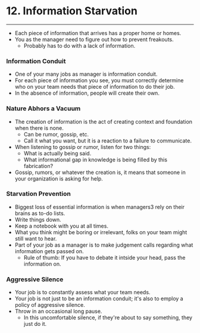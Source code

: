 # 12. Information Starvation
----
- Each piece of information that arrives has a proper home or homes.
- You as the manager need to figure out how to prevent freakouts.
  - Probably has to do with a lack of information.

### Information Conduit
- One of your many jobs as manager is information conduit.
- For each piece of information you see, you must correctly determine who on your team needs that piece of information to do their job.
- In the absence of information, people will create their own.

### Nature Abhors a Vacuum
- The creation of information is the act of creating context and foundation when there is none.
  - Can be rumor, gossip, etc.
  - Call it what you want, but it is a reaction to a failure to communicate.
- When listening to gossip or rumor, listen for two things:
  - What is actually being said.
  - What informational gap in knowledge is being filled by this fabrication?
- Gossip, rumors, or whatever the creation is, it means that someone in your organization is asking for help.

### Starvation Prevention
- Biggest loss of essential information is when managers3 rely on their brains as to-do lists.
- Write things down.
- Keep a notebook with you at all times.
- What you think might be boring or irrelevant, folks on your team might still want to hear.
- Part of your job as a manager is to make judgement calls regarding what information gets passed on.
  - Rule of thumb: If you have to debate it intside your head, pass the information on.

### Aggressive Silence
- Your job is to constantly assess what your team needs.
- Your job is not just to be an information conduit; it's also to employ a policy of aggressive silence.
- Throw in an occasional long pause.
  - In this uncomfortable silence, if they're about to say something, they just do it.
